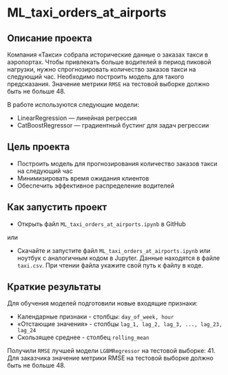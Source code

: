 # ML_taxi_orders_at_airports

## Описание проекта

Компания «Такси» собрала исторические данные о заказах такси в аэропортах. Чтобы привлекать больше водителей в период пиковой нагрузки, нужно спрогнозировать количество заказов такси на следующий час. Необходимо построить модель для такого предсказания.
Значение метрики `RMSE` на тестовой выборке должно быть не больше 48.

В работе используются следующие модели:

- LinearRegression — линейная регрессия
- CatBoostRegressor — градиентный бустинг для задач регрессии

## Цель проекта

- Построить модель для прогнозирования количество заказов такси на следующий час
- Минимизировать время ожидания клиентов
- Обеспечить эффективное распределение водителей

## Как запустить проект

- Открыть файл `ML_taxi_orders_at_airports.ipynb` в GitHub
  
или
- Скачайте и запустите файл `ML_taxi_orders_at_airports.ipynb` или ноутбук с аналогичным кодом в Jupyter. Данные находятся в файле `taxi.csv`. При чтении файла укажите свой путь к файлу в коде. 


## Краткие результаты

Для обучения моделей подготовили новые входящие признаки:

- Календарные признаки - столбцы: `day_of_week, hour`
- «Отстающие значения» - столбцы `lag_1, lag_2, lag_3, ..., lag_23, lag_24`
- Скользящее среднее - столбец `rolling_mean`

Получили `RMSE` лучшей модели `LGBMRegressor` на тестовой выборке: 41. Для заказчика значение метрики RMSE на тестовой выборке должно быть не больше 48.
